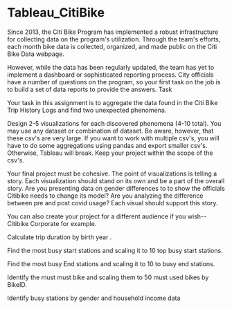# Tableau_CitiBike
Since 2013, the Citi Bike Program has implemented a robust infrastructure for collecting data on the program's utilization. Through the team's efforts, each month bike data is collected, organized, and made public on the Citi Bike Data webpage.

However, while the data has been regularly updated, the team has yet to implement a dashboard or sophisticated reporting process. City officials have a number of questions on the program, so your first task on the job is to build a set of data reports to provide the answers.
Task

Your task in this assignment is to aggregate the data found in the Citi Bike Trip History Logs and find two unexpected phenomena.

Design 2-5 visualizations for each discovered phenomena (4-10 total). You may use any dataset or combination of dataset. Be aware, however, that these csv's are very large. If you want to work with multiple csv's, you will have to do some aggregations using pandas and export smaller csv's. Otherwise, Tableau will break. Keep your project within the scope of the csv's.

Your final project must be cohesive. The point of visualizations is telling a story. Each visualization should stand on its own and be a part of the overall story. Are you presenting data on gender differences to to show the officials Citibike needs to change its model? Are you analyzing the difference between pre and post covid usage? Each visual should support this story.

You can also create your project for a different audience if you wish--Citibike Corporate for example.

Calculate trip duration by birth year .

Find the most busy start stations and scaling it to 10 top busy start stations.

Find the most busy End stations and scaling it to 10  to busy end stations.

Identify the must must bike and scaling them to 50 must used bikes by BikeID.

Identify busy stations by gender and household income data
